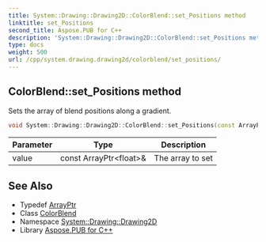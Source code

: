 ```yaml
---
title: System::Drawing::Drawing2D::ColorBlend::set_Positions method
linktitle: set_Positions
second_title: Aspose.PUB for C++
description: 'System::Drawing::Drawing2D::ColorBlend::set_Positions method. Sets the array of blend positions along a gradient in C++.'
type: docs
weight: 500
url: /cpp/system.drawing.drawing2d/colorblend/set_positions/
---
```

## ColorBlend::set_Positions method


Sets the array of blend positions along a gradient.

```cpp
void System::Drawing::Drawing2D::ColorBlend::set_Positions(const ArrayPtr<float> &value)
```


| Parameter | Type | Description |
| --- | --- | --- |
| value | const ArrayPtr\<float\>\& | The array to set |

## See Also

* Typedef [ArrayPtr](../../../system/arrayptr/)
* Class [ColorBlend](../)
* Namespace [System::Drawing::Drawing2D](../../)
* Library [Aspose.PUB for C++](../../../)
